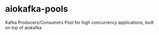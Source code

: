 # aiokafka-pools
Kafka Producers/Consumers Pool for high concurrency applications, built on top of aiokafka
